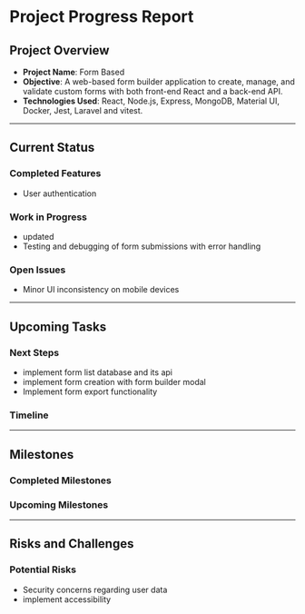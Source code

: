 # Project Progress Report

## Project Overview
- **Project Name**: Form Based
- **Objective**: A web-based form builder application to create, manage, and validate custom forms with both front-end React and a back-end API.
- **Technologies Used**: React, Node.js, Express, MongoDB, Material UI, Docker, Jest, Laravel and vitest.

---

## Current Status

### Completed Features
- User authentication 





### Work in Progress

- updated 
- Testing and debugging of form submissions with error handling

### Open Issues

- Minor UI inconsistency on mobile devices

---

## Upcoming Tasks

### Next Steps
- implement form list database and its api
- implement form creation with form builder modal
- Implement form export functionality 

### Timeline


---

## Milestones
### Completed Milestones


### Upcoming Milestones


---

## Risks and Challenges
### Potential Risks
- Security concerns regarding user data
- implement accessibility
